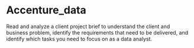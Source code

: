 # Accenture_data
 Read and analyze a client project brief to understand the client and business problem, identify the requirements that need to be delivered, and identify which tasks you need to focus on as a data analyst.
